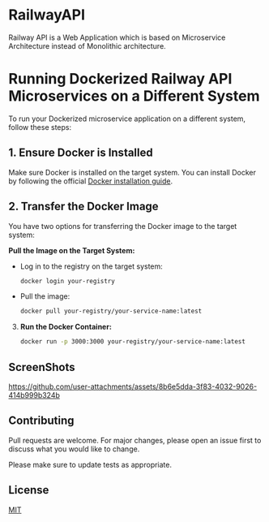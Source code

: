 # RailwayAPI

Railway API is a Web Application which is based on Microservice Architecture instead of Monolithic architecture.

# Running Dockerized Railway API Microservices on a Different System

To run your Dockerized microservice application on a different system, follow these steps:

## 1. Ensure Docker is Installed

Make sure Docker is installed on the target system. You can install Docker by following the official [Docker installation guide](https://docs.docker.com/get-docker/).

## 2. Transfer the Docker Image

You have two options for transferring the Docker image to the target system:

**Pull the Image on the Target System:**
   - Log in to the registry on the target system:
     ```bash
     docker login your-registry
     ```
   - Pull the image:
     ```bash
     docker pull your-registry/your-service-name:latest
     ```

3. **Run the Docker Container:**
   ```bash
   docker run -p 3000:3000 your-registry/your-service-name:latest


## ScreenShots
https://github.com/user-attachments/assets/8b6e5dda-3f83-4032-9026-414b999b324b


## Contributing

Pull requests are welcome. For major changes, please open an issue first
to discuss what you would like to change.

Please make sure to update tests as appropriate.

## License

[MIT](https://choosealicense.com/licenses/mit/)
